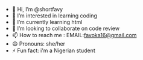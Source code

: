 - 👋 Hi, I’m @shortfavy
- 👀 I’m interested in learning coding
- 🌱 I’m currently learning html
- 💞️ I’m looking to collaborate on code review
- 📫 How to reach me : EMAIL:favoka16@gmail.com
- 😄 Pronouns: she/her
- ⚡ Fun fact: i'm a Nigerian student

<!---
shortfavy/shortfavy is a ✨ special ✨ repository because its `README.md` (this file) appears on your GitHub profile.
You can click the Preview link to take a look at your changes.
--->
